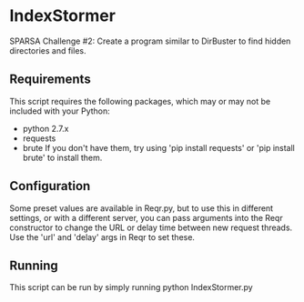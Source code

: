 # IndexStormer
SPARSA Challenge #2: Create a program similar to DirBuster to find hidden directories and files.

Requirements
------------
This script requires the following packages, which may or may not be included with your Python:
- python 2.7.x
- requests
- brute
If you don't have them, try using
    'pip install requests' 
or
    'pip install brute'
to install them.

Configuration
-------------
Some preset values are available in Reqr.py, but to use this in different settings, or with a different server, you
can pass arguments into the Reqr constructor to change the URL or delay time between new request threads. Use the
'url' and 'delay' args in Reqr to set these.

Running
-------
This script can be run by simply running
    python IndexStormer.py